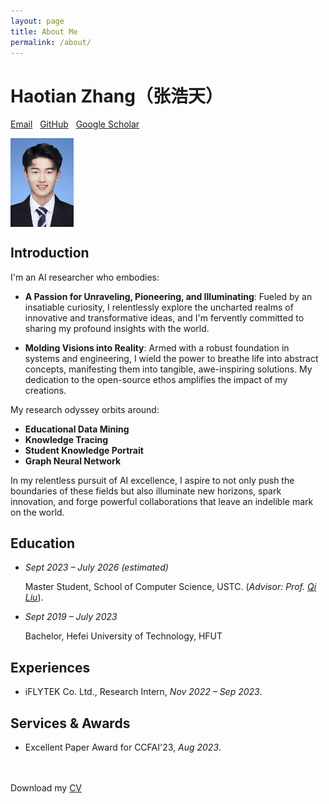 ```yaml
---
layout: page
title: About Me
permalink: /about/
---
```


# Haotian Zhang<span class="text-2xl">（张浩天）</span>

[Email](sosweetzhang@mail.ustc.edu.cn) &nbsp; [GitHub](https://github.com/sosweetzhang/) &nbsp; [Google Scholar](https://scholar.google.com/citations?hl=zh-CN&user=N3V-QjAAAAAJ)

<div style="text-align: left;">
    <img src="/profile.jpg" alt="Zhang Haotian pic" style="width: 20%; display: block; margin-left: 0; margin-right: auto;" />
</div>


## Introduction

I'm an AI researcher who embodies:

- **A Passion for Unraveling, Pioneering, and Illuminating**: Fueled by an insatiable curiosity, I relentlessly explore the uncharted realms of innovative and transformative ideas, and I'm fervently committed to sharing my profound insights with the world.

- **Molding Visions into Reality**: Armed with a robust foundation in systems and engineering, I wield the power to breathe life into abstract concepts, manifesting them into tangible, awe-inspiring solutions. My dedication to the open-source ethos amplifies the impact of my creations.

My research odyssey orbits around:
- **Educational Data Mining**
- **Knowledge Tracing**
- **Student Knowledge Portrait**
- **Graph Neural Network**

In my relentless pursuit of AI excellence, I aspire to not only push the boundaries of these fields but also illuminate new horizons, spark innovation, and forge powerful collaborations that leave an indelible mark on the world.

## Education

- _Sept 2023 – July 2026 (estimated)_

  Master Student, School of Computer Science, USTC. (_Advisor: Prof. [Qi Liu](http://staff.ustc.edu.cn/~qiliuql/)_).

- _Sept 2019 – July 2023_

  Bachelor, Hefei University of Technology, HFUT

## Experiences

- iFLYTEK Co. Ltd., Research Intern, _Nov 2022 – Sep 2023_.


## Services & Awards

- Excellent Paper Award for CCFAI'23, _Aug 2023_.



<br>
<br>
Download my <a href="https://github.com/sosweetzhang/sosweetzhang.github.io/blob/main/profile.jpg" download="Zhang Haotian">CV</a><br>
<br>
